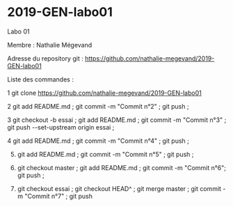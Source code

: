 # 2019-GEN-labo01
Labo 01 


Membre : Nathalie Mégevand

Adresse du repository git : https://github.com/nathalie-megevand/2019-GEN-labo01

Liste des commandes :

1 git clone https://github.com/nathalie-megevand/2019-GEN-labo01

2 git add README.md ; git commit -m "Commit n°2" ; git push ;

3 git checkout -b essai ; git add README.md ; git commit -m "Commit n°3" ; git push --set-upstream origin essai ;

4 git add README.md ; git commit -m "Commit n°4" ; git push ;

5. git add README.md ; git commit -m "Commit n°5" ; git push ;

6. git checkout master ; git add README.md ; git commit -m "Commit n°6"; git push ;

7. git checkout essai ; git checkout HEAD^ ; git merge master ; git commit -m "Commit n°7" ; git push


